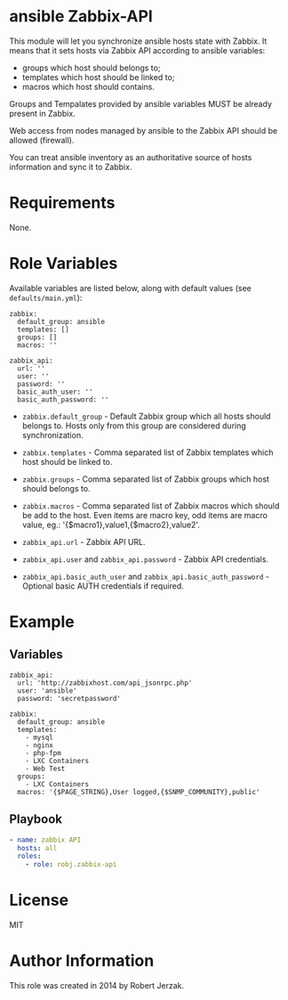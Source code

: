 ansible Zabbix-API
==================

This module will let you synchronize ansible hosts state with Zabbix. It means that it sets hosts via Zabbix API according to ansible variables:
- groups which host should belongs to;
- templates which host should be linked to;
- macros which host should contains.

Groups and Tempalates provided by ansible variables MUST be already present in Zabbix.

Web access from nodes managed by ansible to the Zabbix API should be allowed (firewall).

You can treat ansible inventory as an authoritative source of hosts information and sync it to Zabbix.

Requirements
============

None.

Role Variables
==============

Available variables are listed below, along with default values (see `defaults/main.yml`):

    zabbix:
      default_group: ansible
      templates: []
      groups: []
      macros: ''

    zabbix_api:
      url: ''
      user: ''
      password: ''
      basic_auth_user: ''
      basic_auth_password: ''
      
- `zabbix.default_group` - Default Zabbix group which all hosts should belongs to. Hosts only from this group are considered during synchronization.
- `zabbix.templates` - Comma separated list of Zabbix templates which host should be linked to.
- `zabbix.groups` - Comma separated list of Zabbix groups which host should belongs to.
- `zabbix.macros` - Comma separated list of Zabbix macros which should be add to the host. Even items are macro key, odd items are macro value, eg.: '{$macro1},value1,{$macro2},value2'.

- `zabbix_api.url` - Zabbix API URL.
- `zabbix_api.user` and `zabbix_api.password` - Zabbix API credentials.
- `zabbix_api.basic_auth_user` and `zabbix_api.basic_auth_password` - Optional basic AUTH credentials if required.

Example
=======

Variables
---------

    zabbix_api:
      url: 'http://zabbixhost.com/api_jsonrpc.php'
      user: 'ansible'
      password: 'secretpassword'
  
    zabbix:
      default_group: ansible
      templates:
        - mysql
        - nginx
        - php-fpm
        - LXC Containers
        - Web Test
      groups:
        - LXC Containers
      macros: '{$PAGE_STRING},User logged,{$SNMP_COMMUNITY},public'
      
Playbook
--------

```yaml
- name: zabbix API
  hosts: all
  roles:
    - role: robj.zabbix-api
```

License
=======
MIT

Author Information
==================
This role was created in 2014 by Robert Jerzak.
